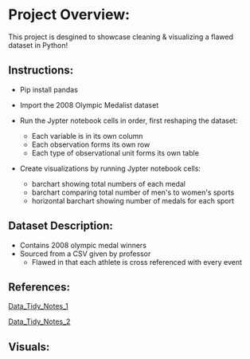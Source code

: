 # Project Overview: 
This project is desgined to showcase cleaning & visualizing a flawed dataset in Python! 

## Instructions: 
- Pip install pandas 
- Import the 2008 Olympic Medalist dataset
- Run the Jypter notebook cells in order, first reshaping the dataset:
    - Each variable is in its own column
    - Each observation forms its own row
    - Each type of observational unit forms its own table

- Create visualizations by running Jypter notebook cells:
    - barchart showing total numbers of each medal 
    - barchart comparing total number of men's to women's sports 
    - horizontal barchart showing number of medals for each sport 

## Dataset Description: 
- Contains 2008 olympic medal winners 
- Sourced from a CSV given by professor 
   - Flawed in that each athlete is cross referenced with every event 

## References:
[Data_Tidy_Notes_1](file:///C:/Users/WilliamSteadman/OneDrive%20-%20nd.edu/Documents/GitHub/Steadman-Data-Science-Portfolio/Notes/Week%206/IDS_6_1_FINAL%20(2).ipynb)

[Data_Tidy_Notes_2](file:///C:/Users/WilliamSteadman/OneDrive%20-%20nd.edu/Documents/GitHub/Steadman-Data-Science-Portfolio/Notes/Week%206/IDS%206_2_FINAL-1%20(2).ipynb)


## Visuals:


